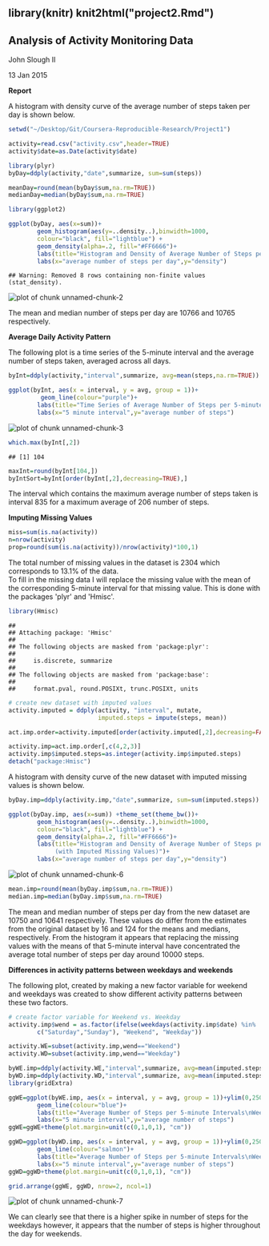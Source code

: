 library(knitr)
knit2html("project2.Rmd")
---
**Analysis of Activity Monitoring Data**
---
John Slough II

13 Jan 2015

**Report**

A histogram with density curve of the average number of steps taken per day is shown below.

```r
setwd("~/Desktop/Git/Coursera-Reproducible-Research/Project1")

activity=read.csv("activity.csv",header=TRUE)
activity$date=as.Date(activity$date)

library(plyr)
byDay=ddply(activity,"date",summarize, sum=sum(steps))

meanDay=round(mean(byDay$sum,na.rm=TRUE))
medianDay=median(byDay$sum,na.rm=TRUE)
```

```r
library(ggplot2)

ggplot(byDay, aes(x=sum))+ 
        geom_histogram(aes(y=..density..),binwidth=1000,
        colour="black", fill="lightblue") +
        geom_density(alpha=.2, fill="#FF6666")+
        labs(title="Histogram and Density of Average Number of Steps per Day")+
        labs(x="average number of steps per day",y="density")
```

```
## Warning: Removed 8 rows containing non-finite values (stat_density).
```

![plot of chunk unnamed-chunk-2](figure/unnamed-chunk-2-1.png) 

The mean and median number of steps per day are 10766 and 10765 respectively.  

**Average Daily Activity Pattern**

The following plot is a time series of the 5-minute interval and the average number of steps taken, averaged across all days.  



```r
byInt=ddply(activity,"interval",summarize, avg=mean(steps,na.rm=TRUE))

ggplot(byInt, aes(x = interval, y = avg, group = 1))+
         geom_line(colour="purple")+ 
        labs(title="Time Series of Average Number of Steps per 5-minute Interval")+
        labs(x="5 minute interval",y="average number of steps")
```

![plot of chunk unnamed-chunk-3](figure/unnamed-chunk-3-1.png) 

```r
which.max(byInt[,2])
```

```
## [1] 104
```

```r
maxInt=round(byInt[104,])
byIntSort=byInt[order(byInt[,2],decreasing=TRUE),]
```

The interval which contains the maximum average number of steps taken is interval 835 for a maximum average of 206 number of steps.  

**Imputing Missing Values**


```r
miss=sum(is.na(activity))
n=nrow(activity)
prop=round(sum(is.na(activity))/nrow(activity)*100,1)
```
The total number of missing values in the dataset is 2304 which corresponds to 13.1% of the data.  
To fill in the missing data I will replace the missing value with the mean of the corresponding 5-minute interval for that missing value.  This is done with the packages 'plyr' and 'Hmisc'.  


```r
library(Hmisc)
```

```
## 
## Attaching package: 'Hmisc'
## 
## The following objects are masked from 'package:plyr':
## 
##     is.discrete, summarize
## 
## The following objects are masked from 'package:base':
## 
##     format.pval, round.POSIXt, trunc.POSIXt, units
```

```r
# create new dataset with imputed values
activity.imputed = ddply(activity, "interval", mutate, 
                         imputed.steps = impute(steps, mean))

act.imp.order=activity.imputed[order(activity.imputed[,2],decreasing=FALSE),]

activity.imp=act.imp.order[,c(4,2,3)]
activity.imp$imputed.steps=as.integer(activity.imp$imputed.steps)
detach("package:Hmisc")
```

A histogram with density curve of the new dataset with imputed missing values is shown below.


```r
byDay.imp=ddply(activity.imp,"date",summarize, sum=sum(imputed.steps))

ggplot(byDay.imp, aes(x=sum)) +theme_set(theme_bw())+ 
        geom_histogram(aes(y=..density..),binwidth=1000,
        colour="black", fill="lightblue") +
        geom_density(alpha=.2, fill="#FF6666")+
        labs(title="Histogram and Density of Average Number of Steps per Day
             (with Imputed Missing Values)")+
        labs(x="average number of steps per day",y="density")
```

![plot of chunk unnamed-chunk-6](figure/unnamed-chunk-6-1.png) 

```r
mean.imp=round(mean(byDay.imp$sum,na.rm=TRUE))
median.imp=median(byDay.imp$sum,na.rm=TRUE)
```

The mean and median number of steps per day from the new dataset are 10750 and 10641 respectively.  These values do differ from the estimates from the original dataset by 16 and 124 for the means and medians, respectively.  From the histogram it appears that replacing the missing values with the means of that 5-minute interval have concentrated the average total number of steps per day around 10000 steps.  

**Differences in activity patterns between weekdays and weekends**

 The following plot, created by making a new factor variable for weekend and weekdays was created to show different activity patterns between these two factors.  
 


```r
# create factor variable for Weekend vs. Weekday
activity.imp$wend = as.factor(ifelse(weekdays(activity.imp$date) %in% 
        c("Saturday","Sunday"), "Weekend", "Weekday")) 

activity.WE=subset(activity.imp,wend=="Weekend")
activity.WD=subset(activity.imp,wend=="Weekday")

byWE.imp=ddply(activity.WE,"interval",summarize, avg=mean(imputed.steps))
byWD.imp=ddply(activity.WD,"interval",summarize, avg=mean(imputed.steps))
library(gridExtra)

ggWE=ggplot(byWE.imp, aes(x = interval, y = avg, group = 1))+ylim(0,250)+
        geom_line(colour="blue")+ 
        labs(title="Average Number of Steps per 5-minute Intervals\nWeekends")+
        labs(x="5 minute interval",y="average number of steps")
ggWE=ggWE+theme(plot.margin=unit(c(0,1,0,1), "cm"))

ggWD=ggplot(byWD.imp, aes(x = interval, y = avg, group = 1))+ylim(0,250)+
        geom_line(colour="salmon")+ 
        labs(title="Average Number of Steps per 5-minute Intervals\nWeekdays")+
        labs(x="5 minute interval",y="average number of steps")
ggWD=ggWD+theme(plot.margin=unit(c(0,1,0,1), "cm"))

grid.arrange(ggWE, ggWD, nrow=2, ncol=1)
```

![plot of chunk unnamed-chunk-7](figure/unnamed-chunk-7-1.png) 


We can clearly see that there is a higher spike in number of steps for the weekdays however, it appears that the number of steps is higher throughout the day for weekends.

